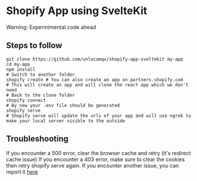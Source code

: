 # Shopify App using SvelteKit

Warning: Expermimental code ahead

## Steps to follow

```shell
git clone https://github.com/unlocomqx/shopify-app-sveltekit my-app
cd my-app
npm install
# Switch to another folder
shopify create # You can also create an app on partners.shopify.com
# This will create an app and will clone the react app which we don't need
# Back to the clone folder 
shopify connect
# By now your .env file should be generated
shopify serve
# Shopify serve will update the urls of your app and will use ngrok to make your local server visible to the outside
``` 

## Troubleshooting
If you encounter a 500 error, clear the browser cache and retry (it's redirect cache issue)
If you encounter a 403 error, make sure to clear the cookies then retry shopify serve again.
If you encounter another issue, you can report it [here](https://github.com/unlocomqx/shopify-app-sveltekit/issues)
